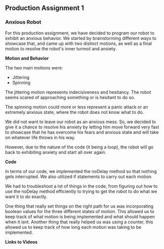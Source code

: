 ## Production Assignment 1

### Anxious Robot



For this production assignment, we have decided to program our robot to exhibit an anxious behavior. We started by brainstorming different ways to showcase that, and came up with two distinct motions, as well as a final motion to resolve the robot's inner turmoil and anxiety. 



**Motion and Behavior**

The two main motions were:
- Jittering
- Spinning

The jittering motion represents indecisiveness and hesitancy. The robot seems scared of approaching something or is hesitant to do so.

The spinning motion could more or less represent a panic attack or an extremely anxious state, where the robot does not know what to do.

We did not want to leave our robot as an anxious mess. So, we decided to give it a chance to resolve his anxiety by letting him move forward very fast to showcase that he has overcome his fears and anxious state and will take on whatever life throws in his way.

However, due to the nature of the code (it being a loop), the robot will go back to exhibiting anxiety and start all over again.



**Code**

In terms of our code, we implemented the noDelay method so that nothing gets interrupted. We also utilized if statements to carry out each motion.

We had to troubleshoot a lot of things in the code, from figuring out how to use the noDelay method efficiently to trying to get the robot to do what we want it to do exactly. 

One thing that really set things on the right path for us was incorporating boolean values for the three different states of motion. This allowed us to keep track of what motion is being implemented and what should happen when it isnt. Another thing that really helped us was using a counter, this allowed us to keep track of how long each motion was taking to be implemented.



**Links to Videos**


